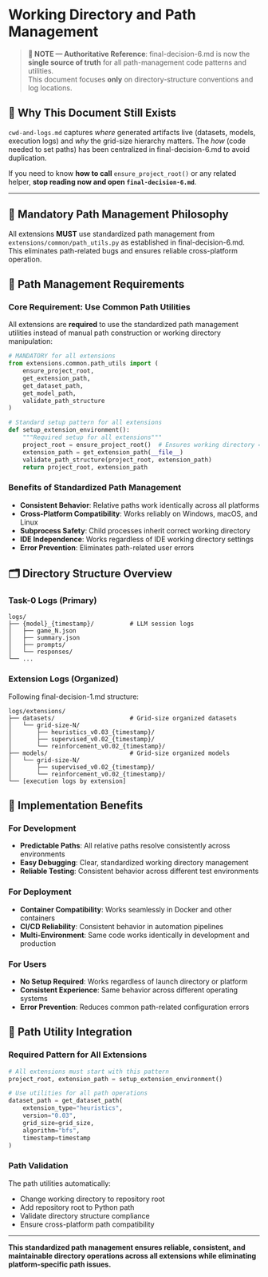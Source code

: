 # Working Directory and Path Management

> **📢 NOTE — Authoritative Reference**: final-decision-6.md is now the **single source of truth** for all path-management code patterns and utilities.  
> This document focuses **only** on directory-structure conventions and log locations.

## 🎯 **Why This Document Still Exists**
`cwd-and-logs.md` captures *where* generated artifacts live (datasets, models, execution logs) and *why* the grid-size hierarchy matters.  The *how* (code needed to set paths) has been centralized in final-decision-6.md to avoid duplication.

If you need to know **how to call** `ensure_project_root()` or any related helper, **stop reading now and open `final-decision-6.md`**.

---

## 🎯 **Mandatory Path Management Philosophy**

All extensions **MUST** use standardized path management from `extensions/common/path_utils.py` as established in final-decision-6.md. This eliminates path-related bugs and ensures reliable cross-platform operation.

## 📁 **Path Management Requirements**

### **Core Requirement: Use Common Path Utilities**

All extensions are **required** to use the standardized path management utilities instead of manual path construction or working directory manipulation:

```python
# MANDATORY for all extensions
from extensions.common.path_utils import (
    ensure_project_root,
    get_extension_path,
    get_dataset_path,
    get_model_path,
    validate_path_structure
)

# Standard setup pattern for all extensions
def setup_extension_environment():
    """Required setup for all extensions"""
    project_root = ensure_project_root()  # Ensures working directory = repo root
    extension_path = get_extension_path(__file__)
    validate_path_structure(project_root, extension_path)
    return project_root, extension_path
```

### **Benefits of Standardized Path Management**
- **Consistent Behavior**: Relative paths work identically across all platforms
- **Cross-Platform Compatibility**: Works reliably on Windows, macOS, and Linux  
- **Subprocess Safety**: Child processes inherit correct working directory
- **IDE Independence**: Works regardless of IDE working directory settings
- **Error Prevention**: Eliminates path-related user errors

## 🗂️ **Directory Structure Overview**

### **Task-0 Logs (Primary)**
```
logs/
├── {model}_{timestamp}/          # LLM session logs
│   ├── game_N.json
│   ├── summary.json
│   ├── prompts/
│   └── responses/
└── ...
```

### **Extension Logs (Organized)**
Following final-decision-1.md structure:
```
logs/extensions/
├── datasets/                     # Grid-size organized datasets
│   └── grid-size-N/
│       ├── heuristics_v0.03_{timestamp}/
│       ├── supervised_v0.02_{timestamp}/
│       └── reinforcement_v0.02_{timestamp}/
├── models/                       # Grid-size organized models
│   └── grid-size-N/
│       ├── supervised_v0.02_{timestamp}/
│       └── reinforcement_v0.02_{timestamp}/
└── [execution logs by extension]
```

## 🚀 **Implementation Benefits**

### **For Development**
- **Predictable Paths**: All relative paths resolve consistently across environments
- **Easy Debugging**: Clear, standardized working directory management
- **Reliable Testing**: Consistent behavior across different test environments

### **For Deployment**
- **Container Compatibility**: Works seamlessly in Docker and other containers
- **CI/CD Reliability**: Consistent behavior in automation pipelines
- **Multi-Environment**: Same code works identically in development and production

### **For Users**
- **No Setup Required**: Works regardless of launch directory or platform
- **Consistent Experience**: Same behavior across different operating systems
- **Error Prevention**: Reduces common path-related configuration errors

## 🔧 **Path Utility Integration**

### **Required Pattern for All Extensions**
```python
# All extensions must start with this pattern
project_root, extension_path = setup_extension_environment()

# Use utilities for all path operations
dataset_path = get_dataset_path(
    extension_type="heuristics",
    version="0.03", 
    grid_size=grid_size,
    algorithm="bfs",
    timestamp=timestamp
)
```

### **Path Validation**
The path utilities automatically:
- Change working directory to repository root
- Add repository root to Python path
- Validate directory structure compliance
- Ensure cross-platform path compatibility

---

**This standardized path management ensures reliable, consistent, and maintainable directory operations across all extensions while eliminating platform-specific path issues.** 